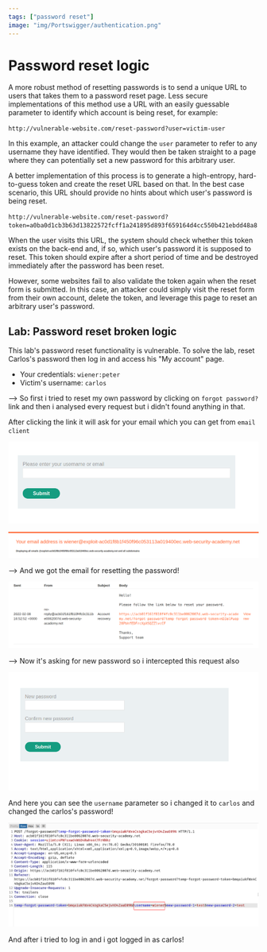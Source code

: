 ```yaml
---
tags: ["password reset"]
image: "img/Portswigger/authentication.png"
---
```


# Password reset logic

A more robust method of resetting passwords is to send a unique URL to users that takes them to a password reset page. Less secure implementations of this method use a URL with an easily guessable parameter to identify which account is being reset, for example:

`http://vulnerable-website.com/reset-password?user=victim-user`

In this example, an attacker could change the `user` parameter to refer to any username they have identified. They would then be taken straight to a page where they can potentially set a new password for this arbitrary user.

A better implementation of this process is to generate a high-entropy, hard-to-guess token and create the reset URL based on that. In the best case scenario, this URL should provide no hints about which user's password is being reset.

`http://vulnerable-website.com/reset-password?token=a0ba0d1cb3b63d13822572fcff1a241895d893f659164d4cc550b421ebdd48a8`

When the user visits this URL, the system should check whether this token exists on the back-end and, if so, which user's password it is supposed to reset. This token should expire after a short period of time and be destroyed immediately after the password has been reset.

However, some websites fail to also validate the token again when the reset form is submitted. In this case, an attacker could simply visit the reset form from their own account, delete the token, and leverage this page to reset an arbitrary user's password.

## Lab: Password reset broken logic

This lab's password reset functionality is vulnerable. To solve the lab, reset Carlos's password then log in and access his "My account" page.

- Your credentials: `wiener:peter`
- Victim's username: `carlos`

--> So first i tried to reset my own password by clicking on `forgot password?` link and then i analysed every request but i didn't found anything in that.

After clicking the link it will ask for your email which you can get from `email client`

![](Attachments/Pastedimage20220208120545.png)

![](Attachments/Pastedimage20220208120453.png)

--> And we got the email for resetting the password!

![](Attachments/Pastedimage20220208120730.png)

--> Now it's asking for new password so i intercepted this request also

![](Attachments/Pastedimage20220208121038.png)

And here you can see the `username` parameter so i changed it to `carlos` and changed the carlos's password!

![](Attachments/Pastedimage20220208121239.png)

And after i tried to log in and i got logged in as carlos!
